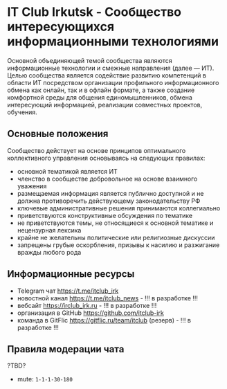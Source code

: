 # IT Club Irkutsk - Сообщество интересующихся информационными технологиями

Основной объединяющей темой сообщества являются информационные технологии и смежные направления (далее — ИТ). 
Целью сообщества является содействие развитию компетенций в области ИТ посредством организации профильного 
информационного обмена как онлайн, так и в офлайн формате, а также создание комфортной среды для общения единомышленников,
обмена интересующий информацией, реализации совместных проектов, обучения.

## Основные положения

Сообщество действует на основе принципов оптимального коллективного управления основываясь на следующих правилах:

- основной тематикой является ИТ
- членство в сообществе добровольное на основе взаимного уважения
- размещаемая информация является публично доступной и не должна противоречить действующему законодательству РФ
- ключевые административные решения принимаются коллегиально
- приветствуются конструктивные обсуждения по тематике
- не приветствуются темы, не относящиеся к основной тематике и нецензурная лексика
- крайне не желательны политические или религиозные дискуссии
- запрещены грубые оскорбления, призывы к насилию и разжигание вражды любого рода

## Информационные ресурсы

- Telegram чат <https://t.me/itclub_irk>
- новостной канал <https://t.me/itclub_news>  - !!! в разработке !!!
- вебсайт <https://irclub_irk.ru>  - !!! в разработке !!!
- организация в GitHub <https://github.com/itclub-irk>
- команда в GitFlic <https://gitflic.ru/team/itclub> (резерв)	- !!! в разработке !!!


## Правила модерации чата

?TBD?

- mute: `1-1-1-30-180`

